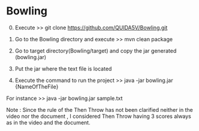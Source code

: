 # Bowling
0. Execute >> git clone https://github.com/QUIDA5V/Bowling.git

1. Go to the Bowling directory and execute >> mvn clean package 

2. Go to target directory(Bowling/target) and copy the jar generated (bowling.jar)

3. Put the jar where the text file is located 

4. Execute the command to run the project >> java -jar bowling.jar {NameOfTheFile}

For instance >> java -jar bowling.jar sample.txt
   

Note : Since the rule of the Then Throw has not been clarified neither in the video nor the document ,
       I considered Then Throw having 3 scores always as in the video and the document.
